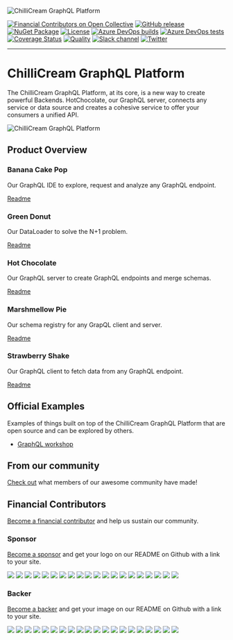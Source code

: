 ![ChilliCream GraphQL Platform](https://chillicream.com/resources/chillicream-graphql-banner.svg)

[![Financial Contributors on Open Collective](https://opencollective.com/chillicream/all/badge.svg?label=financial+contributors)](https://opencollective.com/chillicream) [![GitHub release](https://img.shields.io/github/release/chillicream/HotChocolate.svg)](https://github.com/ChilliCream/hotchocolate/releases) [![NuGet Package](https://img.shields.io/nuget/v/hotchocolate.svg)](https://www.nuget.org/packages/HotChocolate/) [![License](https://img.shields.io/github/license/ChilliCream/hotchocolate.svg)](https://github.com/ChilliCream/hotchocolate/releases) [![Azure DevOps builds](https://img.shields.io/azure-devops/build/chillicream/414ff59c-4852-4687-b04d-6973125e7de2/68.svg)](https://chillicream.visualstudio.com/HotChocolate/_build?definitionId=68) [![Azure DevOps tests](https://img.shields.io/azure-devops/tests/chillicream/HotChocolate/68.svg)](https://chillicream.visualstudio.com/HotChocolate/_build?definitionId=68) [![Coverage Status](https://sonarcloud.io/api/project_badges/measure?project=HotChocolate&metric=coverage)](https://sonarcloud.io/dashboard?id=HotChocolate) [![Quality](https://sonarcloud.io/api/project_badges/measure?project=HotChocolate&metric=alert_status)](https://sonarcloud.io/dashboard?id=HotChocolate)
[![Slack channel](https://img.shields.io/badge/join%20the%20community-on%20slack-blue.svg)](https://join.slack.com/t/hotchocolategraphql/shared_invite/enQtNTA4NjA0ODYwOTQ0LTViMzA2MTM4OWYwYjIxYzViYmM0YmZhYjdiNzBjOTg2ZmU1YmMwNDZiYjUyZWZlMzNiMTk1OWUxNWZhMzQwY2Q) [![Twitter](https://img.shields.io/badge/join%20us-on%20twitter-green.svg)](https://twitter.com/chilli_cream)

---

# ChilliCream GraphQL Platform

The ChilliCream GraphQL Platform, at its core, is a new way to create powerful Backends. HotChocolate, our GraphQL server, connects any service or data source and creates a cohesive service to offer your consumers a unified API.

![ChilliCream GraphQL Platform](https://chillicream.com/resources/chillicream-graphql-platform.svg)

## Product Overview

### Banana Cake Pop

Our GraphQL IDE to explore, request and analyze any GraphQL endpoint.

[Readme](src/BananaCakePop/README.md)

### Green Donut

Our DataLoader to solve the N+1 problem.

[Readme](src/GreenDonut/README.md)

### Hot Chocolate

Our GraphQL server to create GraphQL endpoints and merge schemas.

[Readme](src/HotChocolate/README.md)

### Marshmellow Pie

Our schema registry for any GrapQL client and server.

[Readme](src/MarshmellowPie/README.md)

### Strawberry Shake

Our GraphQL client to fetch data from any GraphQL endpoint.

[Readme](src/StrawberryShake/README.md)

## Official Examples

Examples of things built on top of the ChilliCream GraphQL Platform that are open source and can be explored by others.

- [GraphQL workshop](https://github.com/ChilliCream/graphql-workshop)

## From our community

[Check out](Community.md) what members of our awesome community have made!

## Financial Contributors

[Become a financial contributor](https://opencollective.com/chillicream/contribute) and help us sustain our community.

### Sponsor

[Become a sponsor](https://opencollective.com/chillicream#contribute) and get your logo on our README on Github with a link to your site.

<a href="https://opencollective.com/chillicream/sponsor/0/website?requireActive=false" target="_blank" rel="noreferrer noopener"><img src="https://opencollective.com/chillicream/sponsor/0/avatar.svg?requireActive=false"></a>
<a href="https://opencollective.com/chillicream/sponsor/1/website?requireActive=false" target="_blank" rel="noreferrer noopener"><img src="https://opencollective.com/chillicream/sponsor/1/avatar.svg?requireActive=false"></a>
<a href="https://opencollective.com/chillicream/sponsor/2/website?requireActive=false" target="_blank" rel="noreferrer noopener"><img src="https://opencollective.com/chillicream/sponsor/2/avatar.svg?requireActive=false"></a>
<a href="https://opencollective.com/chillicream/sponsor/3/website?requireActive=false" target="_blank" rel="noreferrer noopener"><img src="https://opencollective.com/chillicream/sponsor/3/avatar.svg?requireActive=false"></a>
<a href="https://opencollective.com/chillicream/sponsor/4/website?requireActive=false" target="_blank" rel="noreferrer noopener"><img src="https://opencollective.com/chillicream/sponsor/4/avatar.svg?requireActive=false"></a>
<a href="https://opencollective.com/chillicream/sponsor/5/website?requireActive=false" target="_blank" rel="noreferrer noopener"><img src="https://opencollective.com/chillicream/sponsor/5/avatar.svg?requireActive=false"></a>
<a href="https://opencollective.com/chillicream/sponsor/6/website?requireActive=false" target="_blank" rel="noreferrer noopener"><img src="https://opencollective.com/chillicream/sponsor/6/avatar.svg?requireActive=false"></a>
<a href="https://opencollective.com/chillicream/sponsor/7/website?requireActive=false" target="_blank" rel="noreferrer noopener"><img src="https://opencollective.com/chillicream/sponsor/7/avatar.svg?requireActive=false"></a>
<a href="https://opencollective.com/chillicream/sponsor/8/website?requireActive=false" target="_blank" rel="noreferrer noopener"><img src="https://opencollective.com/chillicream/sponsor/8/avatar.svg?requireActive=false"></a>
<a href="https://opencollective.com/chillicream/sponsor/9/website?requireActive=false" target="_blank" rel="noreferrer noopener"><img src="https://opencollective.com/chillicream/sponsor/9/avatar.svg?requireActive=false"></a>
<a href="https://opencollective.com/chillicream/sponsor/10/website?requireActive=false" target="_blank" rel="noreferrer noopener"><img src="https://opencollective.com/chillicream/sponsor/10/avatar.svg?requireActive=false"></a>
<a href="https://opencollective.com/chillicream/sponsor/11/website?requireActive=false" target="_blank" rel="noreferrer noopener"><img src="https://opencollective.com/chillicream/sponsor/11/avatar.svg?requireActive=false"></a>
<a href="https://opencollective.com/chillicream/sponsor/12/website?requireActive=false" target="_blank" rel="noreferrer noopener"><img src="https://opencollective.com/chillicream/sponsor/12/avatar.svg?requireActive=false"></a>
<a href="https://opencollective.com/chillicream/sponsor/13/website?requireActive=false" target="_blank" rel="noreferrer noopener"><img src="https://opencollective.com/chillicream/sponsor/13/avatar.svg?requireActive=false"></a>
<a href="https://opencollective.com/chillicream/sponsor/14/website?requireActive=false" target="_blank" rel="noreferrer noopener"><img src="https://opencollective.com/chillicream/sponsor/14/avatar.svg?requireActive=false"></a>
<a href="https://opencollective.com/chillicream/sponsor/15/website?requireActive=false" target="_blank" rel="noreferrer noopener"><img src="https://opencollective.com/chillicream/sponsor/15/avatar.svg?requireActive=false"></a>
<a href="https://opencollective.com/chillicream/sponsor/16/website?requireActive=false" target="_blank" rel="noreferrer noopener"><img src="https://opencollective.com/chillicream/sponsor/16/avatar.svg?requireActive=false"></a>
<a href="https://opencollective.com/chillicream/sponsor/17/website?requireActive=false" target="_blank" rel="noreferrer noopener"><img src="https://opencollective.com/chillicream/sponsor/17/avatar.svg?requireActive=false"></a>
<a href="https://opencollective.com/chillicream/sponsor/18/website?requireActive=false" target="_blank" rel="noreferrer noopener"><img src="https://opencollective.com/chillicream/sponsor/18/avatar.svg?requireActive=false"></a>
<a href="https://opencollective.com/chillicream/sponsor/19/website?requireActive=false" target="_blank" rel="noreferrer noopener"><img src="https://opencollective.com/chillicream/sponsor/19/avatar.svg?requireActive=false"></a>

### Backer

[Become a backer](https://opencollective.com/chillicream#contribute) and get your image on our README on Github with a link to your site.

<a href="https://opencollective.com/chillicream/backer/0/website?requireActive=false" target="_blank"  rel="noreferrer noopener"><img src="https://opencollective.com/chillicream/backer/0/avatar.svg?requireActive=false"></a>
<a href="https://opencollective.com/chillicream/backer/1/website?requireActive=false" target="_blank"  rel="noreferrer noopener"><img src="https://opencollective.com/chillicream/backer/1/avatar.svg?requireActive=false"></a>
<a href="https://opencollective.com/chillicream/backer/2/website?requireActive=false" target="_blank"  rel="noreferrer noopener"><img src="https://opencollective.com/chillicream/backer/2/avatar.svg?requireActive=false"></a>
<a href="https://opencollective.com/chillicream/backer/3/website?requireActive=false" target="_blank"  rel="noreferrer noopener"><img src="https://opencollective.com/chillicream/backer/3/avatar.svg?requireActive=false"></a>
<a href="https://opencollective.com/chillicream/backer/4/website?requireActive=false" target="_blank"  rel="noreferrer noopener"><img src="https://opencollective.com/chillicream/backer/4/avatar.svg?requireActive=false"></a>
<a href="https://opencollective.com/chillicream/backer/5/website?requireActive=false" target="_blank"  rel="noreferrer noopener"><img src="https://opencollective.com/chillicream/backer/5/avatar.svg?requireActive=false"></a>
<a href="https://opencollective.com/chillicream/backer/6/website?requireActive=false" target="_blank"  rel="noreferrer noopener"><img src="https://opencollective.com/chillicream/backer/6/avatar.svg?requireActive=false"></a>
<a href="https://opencollective.com/chillicream/backer/7/website?requireActive=false" target="_blank"  rel="noreferrer noopener"><img src="https://opencollective.com/chillicream/backer/7/avatar.svg?requireActive=false"></a>
<a href="https://opencollective.com/chillicream/backer/8/website?requireActive=false" target="_blank"  rel="noreferrer noopener"><img src="https://opencollective.com/chillicream/backer/8/avatar.svg?requireActive=false"></a>
<a href="https://opencollective.com/chillicream/backer/9/website?requireActive=false" target="_blank"  rel="noreferrer noopener"><img src="https://opencollective.com/chillicream/backer/9/avatar.svg?requireActive=false"></a>
<a href="https://opencollective.com/chillicream/backer/10/website?requireActive=false" target="_blank"  rel="noreferrer noopener"><img src="https://opencollective.com/chillicream/backer/10/avatar.svg?requireActive=false"></a>
<a href="https://opencollective.com/chillicream/backer/11/website?requireActive=false" target="_blank"  rel="noreferrer noopener"><img src="https://opencollective.com/chillicream/backer/11/avatar.svg?requireActive=false"></a>
<a href="https://opencollective.com/chillicream/backer/12/website?requireActive=false" target="_blank"  rel="noreferrer noopener"><img src="https://opencollective.com/chillicream/backer/12/avatar.svg?requireActive=false"></a>
<a href="https://opencollective.com/chillicream/backer/13/website?requireActive=false" target="_blank"  rel="noreferrer noopener"><img src="https://opencollective.com/chillicream/backer/13/avatar.svg?requireActive=false"></a>
<a href="https://opencollective.com/chillicream/backer/14/website?requireActive=false" target="_blank"  rel="noreferrer noopener"><img src="https://opencollective.com/chillicream/backer/14/avatar.svg?requireActive=false"></a>
<a href="https://opencollective.com/chillicream/backer/15/website?requireActive=false" target="_blank"  rel="noreferrer noopener"><img src="https://opencollective.com/chillicream/backer/15/avatar.svg?requireActive=false"></a>
<a href="https://opencollective.com/chillicream/backer/16/website?requireActive=false" target="_blank"  rel="noreferrer noopener"><img src="https://opencollective.com/chillicream/backer/16/avatar.svg?requireActive=false"></a>
<a href="https://opencollective.com/chillicream/backer/17/website?requireActive=false" target="_blank"  rel="noreferrer noopener"><img src="https://opencollective.com/chillicream/backer/17/avatar.svg?requireActive=false"></a>
<a href="https://opencollective.com/chillicream/backer/18/website?requireActive=false" target="_blank"  rel="noreferrer noopener"><img src="https://opencollective.com/chillicream/backer/18/avatar.svg?requireActive=false"></a>
<a href="https://opencollective.com/chillicream/backer/19/website?requireActive=false" target="_blank"  rel="noreferrer noopener"><img src="https://opencollective.com/chillicream/backer/19/avatar.svg?requireActive=false"></a>
